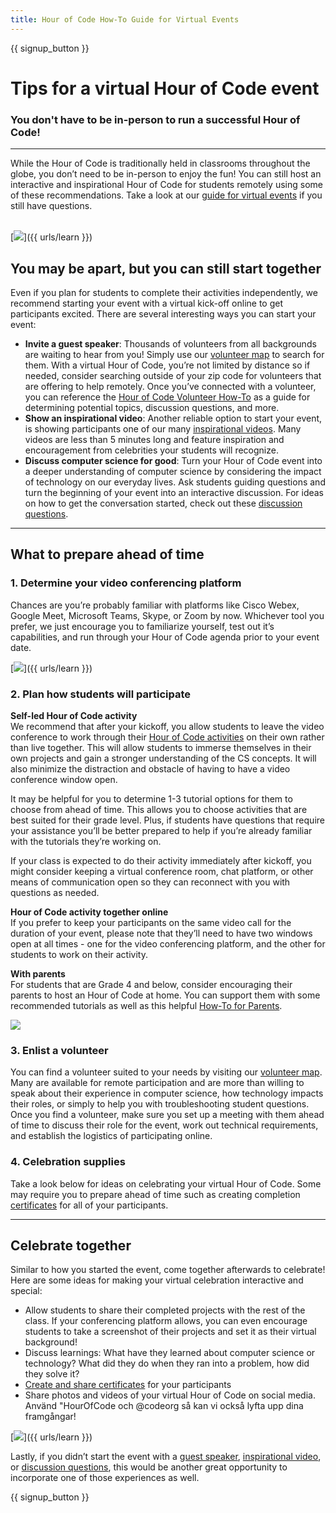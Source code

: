 ```yaml
---
title: Hour of Code How-To Guide for Virtual Events
---
```


{{ signup_button }}

# Tips for a virtual Hour of Code event

### You don't have to be in-person to run a successful Hour of Code!

***

While the Hour of Code is traditionally held in classrooms throughout the globe, you don’t need to be in-person to enjoy the fun! You can still host an interactive and inspirational Hour of Code for students remotely using some of these recommendations.  Take a look at our <a href="https://staging.hourofcode.com/files/participation-guide-virtual.pdf">guide for virtual events</a> if you still have questions. <br><br>

[<img src="/images/fit-600/Marketing/pexels-andrea-piacquadio-3762940.jpg" />]({{ urls/learn }})

## You may be apart, but you can still start together
Even if you plan for students to complete their activities independently, we recommend starting your event with a virtual kick-off online to get participants excited. There are several interesting ways you can start your event: 

<ul>
<li><b>Invite a guest speaker</b>: Thousands of volunteers from all backgrounds are waiting to hear from you! Simply use our <a href="https://code.org/volunteer/local">volunteer map</a> to search for them. With a virtual Hour of Code, you’re not limited by distance so if needed, consider searching outside of your zip code for volunteers that are offering to help remotely. Once you’ve connected with a volunteer, you can reference the <a href="http://hourofcode.com/us/how-to/volunteers">Hour of Code Volunteer How-To</a> as a guide for determining potential topics, discussion questions, and more.</li> 
<li><b>Show an inspirational video</b>: Another reliable option to start your event, is showing participants one of our many <a href="http://hourofcode.com/us/promote/resources#videos">inspirational videos</a>. Many videos are less than 5 minutes long and feature inspiration and encouragement from celebrities your students will recognize.</li> 
<li><b>Discuss computer science for good</b>: Turn your Hour of Code event into a deeper understanding of computer science by considering the impact of technology on our everyday lives. Ask students guiding questions and turn the beginning of your event into an interactive discussion. For ideas on how to get the conversation started, check out these <a href="https://code.org/csforgood#prompts">discussion questions</a>.</li>
</ul>

---

## What to prepare ahead of time

### 1. Determine your video conferencing platform
Chances are you’re probably familiar with platforms like Cisco Webex, Google Meet, Microsoft Teams, Skype, or Zoom by now. Whichever tool you prefer, we just encourage you to familiarize yourself, test out it’s capabilities, and run through your Hour of Code agenda prior to your event date.

[<img src="/images/fit-600/Marketing/photo-of-boy-video-calling-with-a-woman-4145197.jpg" />]({{ urls/learn }})

### 2. Plan how students will participate
**Self-led Hour of Code activity**<br> We recommend that after your kickoff, you allow students to leave the video conference to work through their <a href="https://hourofcode.com/us/learn">Hour of Code activities</a> on their own rather than live together. This will allow students to immerse themselves in their own projects and gain a stronger understanding of the CS concepts. It will also minimize the distraction and obstacle of having to have a video conference window open.

It may be helpful for you to determine 1-3 tutorial options for them to choose from ahead of time. This allows you to choose activities that are best suited for their grade level. Plus, if students have questions that require your assistance you’ll be better prepared to help if you’re already familiar with the tutorials they’re working on.

If your class is expected to do their activity immediately after kickoff, you might consider keeping a virtual conference room, chat platform, or other means of communication open so they can reconnect with you with questions as needed.

**Hour of Code activity together online**<br> If you prefer to keep your participants on the same video call for the duration of your event, please note that they’ll need to have two windows open at all times - one for the video conferencing platform, and the other for students to work on their activity.

**With parents**<br> For students that are Grade 4 and below, consider encouraging their parents to host an Hour of Code at home. You can support them with some recommended tutorials as well as this helpful <a href="https://hourofcode.com/us/how-to/parents">How-To for Parents</a>.

[<img src="/images/fit-600/Marketing//happy-father-and-child-browsing-laptop-in-bedroom-4545778.jpg" />](https://hourofcode.com/us/how-to/parents)

### 3. Enlist a volunteer
You can find a volunteer suited to your needs by visiting our <a href="https://code.org/volunteer/local">volunteer map</a>. Many are available for remote participation and are more than willing to speak about their experience in computer science, how technology impacts their roles, or simply to help you with troubleshooting student questions. Once you find a volunteer, make sure you set up a meeting with them ahead of time to discuss their role for the event, work out technical requirements, and establish the logistics of participating online.

### 4. Celebration supplies
Take a look below for ideas on celebrating your virtual Hour of Code. Some may require you to prepare ahead of time such as creating completion <a href="https://code.org/certificates">certificates</a> for all of your participants.

---

## Celebrate together

Similar to how you started the event, come together afterwards to celebrate! Here are some ideas for making your virtual celebration interactive and special:

- Allow students to share their completed projects with the rest of the class. If your conferencing platform allows, you can even encourage students to take a screenshot of their projects and set it as their virtual background!
- Discuss learnings: What have they learned about computer science or technology? What did they do when they ran into a problem, how did they solve it?
- <a href="https://code.org/certificates">Create and share certificates</a> for your participants
- Share photos and videos of your virtual Hour of Code on social media. Använd "HourOfCode och @codeorg så kan vi också lyfta upp dina framgångar!

[<img src="/images/fit-600/Marketing/g8TUlHzF.jpeg" />]({{ urls/learn }})

Lastly, if you didn’t start the event with a <a href="https://code.org/volunteer/local">guest speaker</a>, <a href="https://hourofcode.com/us/promote/resources#">inspirational video</a>, or <a href="https://code.org/csforgood#prompts">discussion questions</a>, this would be another great opportunity to incorporate one of those experiences as well.

{{ signup_button }}
